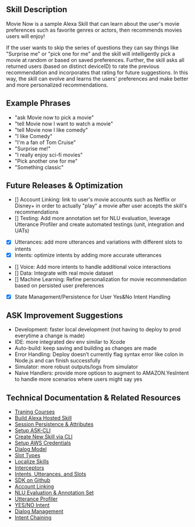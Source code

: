 ## Skill Description

Movie Now is a sample Alexa Skill that can learn about the user's movie preferences such as favorite genres or actors, then recommends movies users will enjoy!

If the user wants to skip the series of questions they can say things like "Surprise me" or "pick one for me" and the skill will intelligently pick a movie at random or based on saved preferences. Further, the skill asks all returned users (based on distinct deviceID) to rate the previous recommendation and incorporates that rating for future suggestions. In this way, the skill can evolve and learns the users' preferences and make better and more personalized recommendations.

## Example Phrases

- "ask Movie now to pick a movie"
- "tell Movie now I want to watch a movie"
- "tell Movie now I like comedy"
- "I like Comedy"
- "I'm a fan of Tom Cruise"
- "Surprise me!"
- "I really enjoy sci-fi movies"
- "Pick another one for me"
- "Something classic"

## Future Releases & Optimization

- [] Account Linking: link to user's movie accounts such as Netflix or Disney+ in order to actually "play" a movie after user accepts the skill's recommendations
- [] Testing: Add more annotation set for NLU evaluation, leverage Utterance Profiler and create automated testings (unit, integration and UATs)
- [x] Utterances: add more utterances and variations with different slots to intents
- [x] Intents: optimize intents by adding more accurate utterances
- [] Voice: Add more intents to handle additional voice interactions
- [] Data: Integrate with real movie dataset
- [] Machine Learning: Refine personalization for movie recommendation based on persisted user preferences
- [x] State Management/Persistence for User Yes&No Intent Handling 

## ASK Improvement Suggestions

- Development: faster local development (not having to deploy to prod everytime a change is made)
- IDE: more integrated dev env similar to Xcode
- Auto-build: keep saving and building as changes are made
- Error Handling: Deploy doesn’t currently flag syntax error like colon in Node.js and can finish successfully
- Simulator: more robust outputs/logs from simulator
- Naive Handlers: provide more optiosn to augment to AMAZON.YesIntent to handle more scenarios where users might say yes

## Technical Documentation & Related Resources

- [Traning Courses](https://developer.amazon.com/en-US/alexa/alexa-skills-kit/resources/training-resources/)
- [Build Alexa Hosted Skill](https://developer.amazon.com/docs/hosted-skills/build-a-skill-end-to-end-using-an-alexa-hosted-skill.html)
- [Session Persistence & Attributes](https://ask-sdk-for-nodejs.readthedocs.io/en/latest/Managing-Attributes.html)
- [Setup ASK-CLI](https://developer.amazon.com/en-US/docs/alexa/smapi/quick-start-alexa-skills-kit-command-line-interface.html)
- [Create New Skill via CLI](https://developer.amazon.com/en-US/docs/alexa/smapi/ask-cli-intro.html#create-new-skill)
- [Setup AWS Credentials](https://developer.amazon.com/en-US/docs/alexa/smapi/manage-credentials-with-ask-cli.html#create-aws-credentials)
- [Dialog Model](https://developer.amazon.com/en-US/docs/alexa/custom-skills/define-the-dialog-to-collect-and-confirm-required-information.html)
- [Slot Types](https://developer.amazon.com/en-US/docs/alexa/custom-skills/slot-type-reference.html)
- [Localize Skills](https://developer.amazon.com/blogs/alexa/post/285a6778-0ed0-4467-a602-d9893eae34d7/how-to-localize-your-alexa-skills)
- [Interceptors](https://developer.amazon.com/blogs/alexa/post/0e2015e1-8be3-4513-94cb-da000c2c9db0/what-s-new-with-request-and-response-interceptors-in-the-alexa-skills-kit-sdk-for-node-js)
- [Intents, Utterances, and Slots](https://developer.amazon.com/en-US/docs/alexa/custom-skills/create-intents-utterances-and-slots.html#intent-name)
- [SDK on Github](https://github.com/alexa/alexa-skills-kit-sdk-for-nodejs)
- [Account Linking](https://developer.amazon.com/en-US/docs/alexa/account-linking/understand-account-linking.html)
- [NLU Evaluation & Annotation Set](https://developer.amazon.com/en-US/docs/alexa/custom-skills/batch-test-your-nlu-model.html)
- [Utterance Profiler](https://developer.amazon.com/en-US/docs/alexa/custom-skills/test-utterances-and-improve-your-interaction-model.html)
- [YES/NO Intent](https://developer.amazon.com/blogs/alexa/post/2a70a910-7083-423a-bc12-ea1ae9f5e5a2/using-yes-no-intents-with-dialog-management)
- [Dialog Management](https://developer.amazon.com/en-US/docs/alexa/custom-skills/dialog-interface-reference.html#confirmintent)
- [Intent Chaining](https://developer.amazon.com/blogs/alexa/post/9ffdbddb-948a-4eff-8408-7e210282ed38/intent-chaining-for-alexa-skill)
